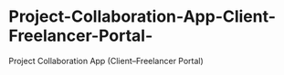 # Project-Collaboration-App-Client-Freelancer-Portal-
Project Collaboration App (Client–Freelancer Portal)
